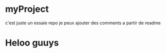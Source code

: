 # myProject
c'est juste un essaie repo
je peux ajouter des comments a partir de readme
<h1>Heloo guuys</h1>
